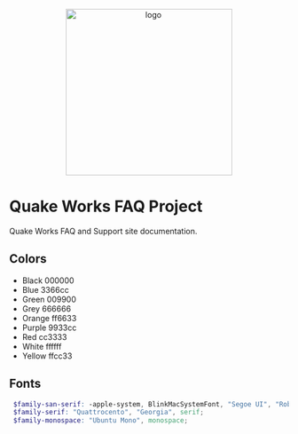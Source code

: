 <p align="center">
  <img src="https://craton.sfo2.cdn.digitaloceanspaces.com/media/img/branding/hero/deep-hero.png" alt="logo" width="300">
</p>

# Quake Works FAQ Project

Quake Works FAQ and Support site documentation.

## Colors

- Black 000000
- Blue 3366cc
- Green 009900
- Grey 666666
- Orange ff6633
- Purple 9933cc
- Red cc3333
- White ffffff
- Yellow ffcc33

## Fonts

```scss
 $family-san-serif: -apple-system, BlinkMacSystemFont, "Segoe UI", "Roboto", "Oxygen", "Ubuntu", "Cantarell", "Fira Sans", "Droid Sans", "Helvetica Neue", "Helvetica", "Arial", sans-serif;
 $family-serif: "Quattrocento", "Georgia", serif;
 $family-monospace: "Ubuntu Mono", monospace;
```